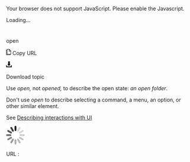 Your browser does not support JavaScript. Please enable the Javascript.

Loading...

# 

open

![Copy URL](open_files/Copy.png)
Copy URL

![Download](open_files/Download.png)

Download topic

Use *open,* not *opened,* to describe the open state: *an open folder*.

Don't use *open* to describe selecting a command, a menu, an option, or other similar element.

See [Describing interactions with UI](https://worldready.cloudapp.net/Styleguide/Read?id=2700&topicid=26472)

![In progress](open_files/activity-large.gif)

URL :
